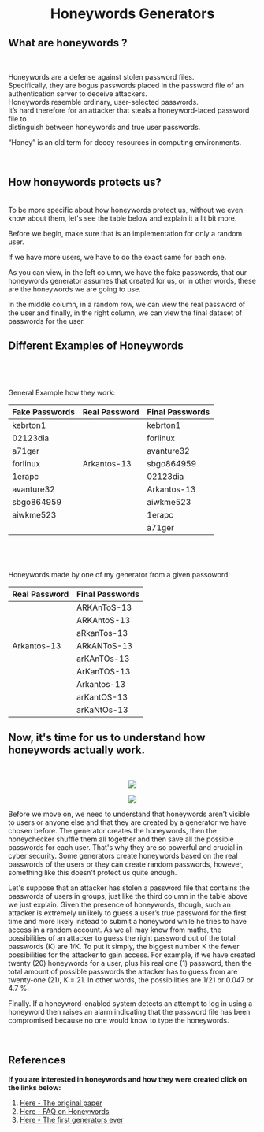 <h1 align="center">Honeywords Generators</h1>

## **What	are	honeywords ?**
<br>


Honeywords	are	a	defense	against	stolen	password	files.	
Specifically,	they are	bogus	passwords	placed	in	the	password	file	of	an	authentication	server to	deceive	attackers.	
Honeywords resemble	ordinary,	user-selected	passwords.	
It’s hard	therefore	for	an	attacker	that steals	a	honeyword-laced password	file	to	
distinguish	between	honeywords	and	true user passwords.	

“Honey” is	an	old	term for	decoy	resources in	computing	environments.	

<br>


## **How honeywords protects us?**

<br>
To be more specific about how honeywords protect us, without we even know about them, let's see the table below and explain it a lit bit more.

Before we begin, make sure that is an implementation for only a random user. 

If we have more users, we have to do the exact same for each one.

As you can view, in the left column, we have the fake passwords, that our honeywords generator assumes that created for us, or in other words, these are the honeywords we are going to use.

In the middle column, in a random row, we can view the real password of the user and finally, in the right column, we can view the final dataset of passwords for the user.
<br>

## **Different Examples of Honeywords**

<br>

#### <h1 align="center">
General Example how they work:
  
Fake Passwords | Real Password | Final Passwords
------------   | ------------  | ------------ |
kebrton1       |               |   kebrton1   |
02123dia       |               |   forlinux   |
a71ger         |               |   avanture32 |
forlinux       |  Arkantos-13  |   sbgo864959 |
1erapc         |               |   02123dia   |
avanture32     |               |   Arkantos-13|
sbgo864959     |               |   aiwkme523  |
aiwkme523      |               |   1erapc     |
   <br>        |      <br>     |   a71ger     |
  
</h1>

<br>

#### <h1 align="center">
Honeywords made by one of my generator from a given passoword:
  
|Real Password  | Final Passwords |
| ------------  | ------------    |
|     <br>      |   ARKAnToS-13   |
|     <br>      |   ARKAntoS-13   |
|     <br>      |   aRkanTos-13   |
|  Arkantos-13  |   ARkANToS-13   |
|    <br>       |   arKAnTOs-13   |
|    <br>       |   ArKanTOS-13   |
|    <br>       |   Arkantos-13   |
|    <br>       |   arKantOS-13   |
|    <br>       |   arKaNtOs-13   |
  
</h1>



## **Now, it's time for us to understand how honeywords actually work.**
<br>

<p align="center">
  <img src="https://seguranca-informatica.pt/wp-content/uploads/2019/12/070218_1439_DetectingDa1.jpg" />
</p>

<p align="center">
  <img src="https://seguranca-informatica.pt/wp-content/uploads/2019/12/070218_1439_DetectingDa2.jpg" />
</p>


Before we move on, we need to understand that honeywords aren’t visible to users or anyone else and that they are created by a generator we have chosen before. 
The generator creates the honeywords, then the honeychecker shuffle them all together and then save all the possible passwords for each user.
That's why they are so powerful and crucial in cyber security.
Some generators create honeywords based on the real passwords of the users or they can create random passwords, however, something like this doesn't protect us quite enough.


Let's suppose that an attacker has stolen a password file that contains the passwords of users in groups, just like the third column in the table above we just explain. 
Given the presence of honeywords, though, such an attacker is extremely unlikely to guess a user’s true password for the first time and more likely instead to submit a honeyword while he tries to have access in a random account. 
As we all may know from maths, the possibilities of an attacker to guess the right password out of the total passwords (K) are 1/K. 
To put it simply, the biggest number K the fewer possibilities for the attacker to gain access.
For example, if we have created twenty (20) honeywords for a user, plus his real one (1) password, then the total amount of possible passwords the attacker has to guess from are twenty-one (21), K = 21. 
In other words, the possibilities are 1/21 or 0.047 or 4.7 %.


Finally. If a honeyword-enabled system detects an attempt to log in using a honeyword then raises an alarm indicating that the password file has been compromised because no one would know to type the honeywords.


<br>

## **References**

**If you are interested in honeywords and how they were created click on the links below:**

1.  [Here - The original paper](https://people.csail.mit.edu/rivest/pubs/JR13.pdf)
2.  [Here - FAQ on Honeywords](https://people.csail.mit.edu/rivest/honeywords/faq.pdf)
3.  [Here - The first generators ever](https://people.csail.mit.edu/rivest/honeywords/gen.py)
